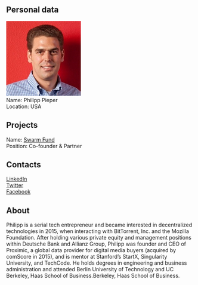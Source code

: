 ## Personal data
![philipp pieper photo](photo/philipp_pieper.jpg)  
Name:   Philipp Pieper  
Location: USA  
## Projects 
Name: [Swarm Fund](../projects/swarm_fund.md)  
Position: Co-founder & Partner   
## Contacts
[LinkedIn](https://www.linkedin.com/in/philipppieper/)    
[Twitter](https://twitter.com/PhilippPieper)  
[Facebook](https://www.facebook.com/philipp.pieper)
## About
Philipp is a serial tech entrepreneur and became interested in decentralized technologies in 2015, when interacting with BitTorrent, Inc. and the Mozilla Foundation. After holding various private equity and management positions within Deutsche Bank and Allianz Group, Philipp was founder and CEO of Proximic, a global data provider for digital media buyers (acquired by comScore in 2015), and is mentor at Stanford’s StartX, Singularity University, and TechCode. He holds degrees in engineering and business administration and attended Berlin University of Technology and UC Berkeley, Haas School of Business.Berkeley, Haas School of Business.
